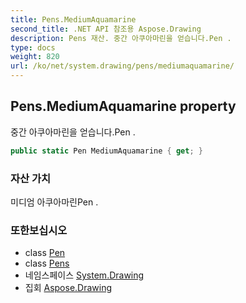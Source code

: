 ```yaml
---
title: Pens.MediumAquamarine
second_title: .NET API 참조용 Aspose.Drawing
description: Pens 재산. 중간 아쿠아마린을 얻습니다.Pen .
type: docs
weight: 820
url: /ko/net/system.drawing/pens/mediumaquamarine/
---
```

## Pens.MediumAquamarine property

중간 아쿠아마린을 얻습니다.Pen .

```csharp
public static Pen MediumAquamarine { get; }
```

### 자산 가치

미디엄 아쿠아마린Pen .

### 또한보십시오

* class [Pen](../../pen/)
* class [Pens](../)
* 네임스페이스 [System.Drawing](../../pens/)
* 집회 [Aspose.Drawing](../../../)


